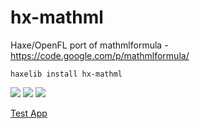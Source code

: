 # hx-mathml
Haxe/OpenFL port of mathmlformula - https://code.google.com/p/mathmlformula/

```
haxelib install hx-mathml
```
	
<img src="https://raw.github.com/sciencePowerApp/hx-mathml/master/images/1.png" />
<img src="https://raw.github.com/sciencePowerApp/hx-mathml/master/images/2.png" />
<img src="https://raw.github.com/sciencePowerApp/hx-mathml/master/images/3.png" />

<a href="https://github.com/sciencePowerApp/hx-mathml/TestApp">Test App</a>